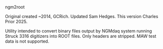 ngm2root

Original created ~2014, GCRich. Updated Sam Hedges. This version Charles Prior 2025.

Utility intended to convert binary files output by NGMdaq system running Struck 3316 digitizers into ROOT files.
Only headers are stripped. MAW test data is not supported.